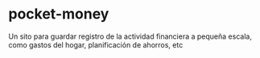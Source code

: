 # pocket-money
Un sito para guardar registro de la actividad financiera a pequeña escala, como gastos del hogar, planificación de ahorros, etc
